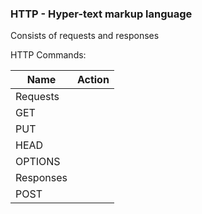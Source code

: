 ### HTTP - Hyper-text markup language

Consists of requests and responses

HTTP Commands:

| Name | Action|
|--- |--- |
| Requests  |
| GET | |
| PUT | |
| HEAD ||
| OPTIONS| |
| Responses |
| POST | |
